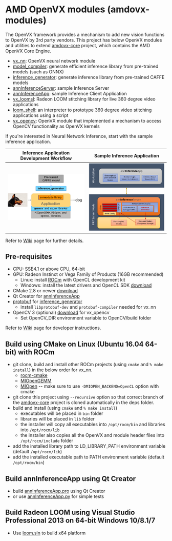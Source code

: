 # AMD OpenVX modules (amdovx-modules)
The OpenVX framework provides a mechanism to add new vision functions to OpenVX by 3rd party vendors. This project has below OpenVX modules and utilities to extend [amdovx-core](https://github.com/GPUOpen-ProfessionalCompute-Libraries/amdovx-core) project, which contains the AMD OpenVX Core Engine.
* [vx_nn](vx_nn/README.md): OpenVX neural network module
* [model_compiler](utils/model_compiler/README.md): generate efficient inference library from pre-trained models (such as ONNX)
* [inference_generator](utils/inference_generator/README.md): generate inference library from pre-trained CAFFE models
* [annInferenceServer](utils/annInferenceServer/README.md): sample Inference Server
* [annInferenceApp](utils/annInferenceApp/README.md): sample Inference Client Application
* [vx_loomsl](vx_loomsl/README.md): Radeon LOOM stitching library for live 360 degree video applications
* [loom_shell](utils/loom_shell/README.md): an interpreter to prototype 360 degree video stitching applications using a script
* [vx_opencv](vx_opencv/README.md): OpenVX module that implemented a mechanism to access OpenCV functionality as OpenVX kernels

If you're interested in Neural Network Inference, start with the sample inference application.

Inference Application Development Workflow |  Sample Inference Application
:-------------------------:|:-------------------------:
[![Block-Diagram-Inference-Workflow](doc/images/block_diagram_inference_workflow.png)](https://github.com/GPUOpen-ProfessionalCompute-Libraries/amdovx-modules/wiki#neural-network-inference-workflow-for-caffe-users)  |  [![Block-Diagram-Inference-Sample](doc/images/block_diagram_inference_sample.png)](https://github.com/GPUOpen-ProfessionalCompute-Libraries/amdovx-modules/wiki#getting-started-with-neural-network-inference-sample)

Refer to [Wiki](https://github.com/GPUOpen-ProfessionalCompute-Libraries/amdovx-modules/wiki) page for further details.

## Pre-requisites
* CPU: SSE4.1 or above CPU, 64-bit
* GPU: Radeon Instinct or Vega Family of Products (16GB recommended)
  * Linux: install [ROCm](https://rocm.github.io/ROCmInstall.html) with OpenCL development kit
  * Windows: install the latest drivers and OpenCL SDK [download](https://github.com/GPUOpen-LibrariesAndSDKs/OCL-SDK/releases)
* CMake 2.8 or newer [download](http://cmake.org/download/)
* Qt Creator for [annInferenceApp](utils/annInferenceApp/README.md)
* [protobuf](https://github.com/google/protobuf) for [inference_generator](utils/inference_generator/README.md)
  * install `libprotobuf-dev` and `protobuf-compiler` needed for vx_nn
* OpenCV 3 (optional) [download](https://github.com/opencv/opencv/releases) for vx_opencv
  * Set OpenCV_DIR environment variable to OpenCV/build folder

Refer to [Wiki](https://github.com/GPUOpen-ProfessionalCompute-Libraries/amdovx-modules/wiki) page for developer instructions.

## Build using CMake on Linux (Ubuntu 16.04 64-bit) with ROCm
* git clone, build and install other ROCm projects (using `cmake` and `% make install`) in the below order for vx_nn.
  * [rocm-cmake](https://github.com/RadeonOpenCompute/rocm-cmake)
  * [MIOpenGEMM](https://github.com/ROCmSoftwarePlatform/MIOpenGEMM)
  * [MIOpen](https://github.com/ROCmSoftwarePlatform/MIOpen) -- make sure to use `-DMIOPEN_BACKEND=OpenCL` option with cmake
* git clone this project using `--recursive` option so that correct branch of the [amdovx-core](https://github.com/GPUOpen-ProfessionalCompute-Libraries/amdovx-core) project is cloned automatically in the deps folder.
* build and install (using `cmake` and `% make install`)
  * executables will be placed in `bin` folder
  * libraries will be placed in `lib` folder
  * the installer will copy all executables into `/opt/rocm/bin` and libraries into `/opt/rocm/lib`
  * the installer also copies all the OpenVX and module header files into `/opt/rocm/include` folder
* add the installed library path to LD_LIBRARY_PATH environment variable (default `/opt/rocm/lib`)
* add the installed executable path to PATH environment variable (default `/opt/rocm/bin`)

## Build annInferenceApp using Qt Creator
* build [annInferenceApp.pro](utils/annInferenceApp/annInferenceApp.pro) using Qt Creator
* or use [annInferenceApp.py](utils/annInferenceApp/annInferenceApp.py) for simple tests

## Build Radeon LOOM using Visual Studio Professional 2013 on 64-bit Windows 10/8.1/7
* Use [loom.sln](loom.sln) to build x64 platform
